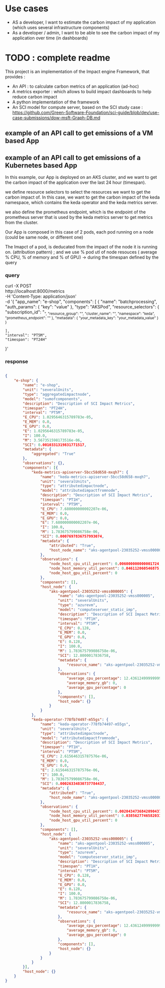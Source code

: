 # Use cases
* AS a developer, I want to estimate the carbon impact of my application (which uses several infrastructure components)
* As a developer / admin, I want to be able to see the carbon impact of my application over time (in dashboards)

# TODO : complete readme 

This project is an implementation of the Impact engine Framework, that provides : 
* An API : to calculate carbon metrics of an application (ad-hoc)
* A metrics exporter : which allows to build impact dashboards to help reduce carbon impact
* A python implementation of the framework 
* An SCI model for compute server, based on the SCI study case : https://github.com/Green-Software-Foundation/sci-guide/blob/dev/use-case-submissions/dow-msft-Graph-DB.md


## example of an API call to get emissions of a VM based App


## example of an API call to get emissions of a Kubernetes based App

In this example, our App is deployed on an AKS cluster, and we want to get the carbon impact of the application over the last 24 hour (timespan).

we define resource selectors to select the resources we want to get the carbon impact of. In this case, we want to get the carbon impact of the keda namespace, which contains the keda operator and the keda metrics server.

we also define the prometheus endpoint, which is the endpoint of the prometheus server that is used by the keda metrics server to get metrics from the cluster.

Our App is composed in this case of 2 pods, each pod running on a node (could be same node, or different one) 

The Imapct of a pod, is deducated from the impact of the node it is running on. (attribution pattern) ; and we use % pod utl of node resouces ( average % CPU, % of memory and % of GPU) -> during the timespan defined by the query

### query


curl -X POST \
  http://localhost:8000/metrics \
  -H 'Content-Type: application/json' \
  -d '{
    "app_name": "e-shop",
    "components": [
                {
            "name": "batchprocessing",
            "auth_params": {
                "key": "value"
            },
            "type": "AKSPod",
            "resource_selectors": {
                "subscription_id": "<SUB>",
                "resource_group": "<RG>",
                "cluster_name": "<cluster>",
                "namespace": "keda", 
                "prometheus_endpoint": "<Prom endpoint>"
                },
            "metadata": {
                "your_metadata_key": "your_metadata_value"
            }
        }

    ],
    "interval": "PT5M",
    "timespan": "PT24H"
}'

### response
```json

{
	"e-shop": {
		"name": "e-shop",
		"unit": "severalUnits",
		"type": "aggregatedimpactnode",
		"model": "sumofcomponents",
		"description": "Description of SCI Impact Metrics",
		"timespan": "PT24H",
		"interval": "PT5M",
		"E_CPU": 1.0295646315789783e-05,
		"E_MEM": 0.0,
		"E_GPU": 0.0,
		"E": 1.0295646315789783e-05,
		"I": 100.0,
		"M": 3.567351598173516e-06,
		"SCI": 0.0010331319831771517,
		"metadata": {
			"aggregated": "True"
		},
		"observations": {},
		"components": [{
			"keda-metrics-apiserver-5bcc58d658-mxqh7": {
				"name": "keda-metrics-apiserver-5bcc58d658-mxqh7",
				"unit": "severalUnits",
				"type": "attributedimpactnode",
				"model": "attributedimpactfromnode",
				"description": "Description of SCI Impact Metrics",
				"timespan": "PT1H",
				"interval": "PT5M",
				"E_CPU": 7.680000000002207e-06,
				"E_MEM": 0.0,
				"E_GPU": 0.0,
				"E": 7.680000000002207e-06,
				"I": 100.0,
				"M": 1.783675799086758e-06,
				"SCI": 0.0007697836757993074,
				"metadata": {
					"attributed": "True",
					"host_node_name": "aks-agentpool-23035252-vmss000005"
				},
				"observations": {
					"node_host_cpu_util_percent": 0.006000000000001724,
					"node_host_memory_util_percent": 0.046112060546875,
					"node_host_gpu_util_percent": 0
				},
				"components": [],
				"host_node": {
					"aks-agentpool-23035252-vmss000005": {
						"name": "aks-agentpool-23035252-vmss000005",
						"unit": "severalUnits",
						"type": "azurevm",
						"model": "computeserver_static_imp",
						"description": "Description of SCI Impact Metrics",
						"timespan": "PT1H",
						"interval": "PT5M",
						"E_CPU": 0.128,
						"E_MEM": 0.0,
						"E_GPU": 0.0,
						"E": 0.128,
						"I": 100.0,
						"M": 1.783675799086758e-06,
						"SCI": 12.8000017836758,
						"metadata": {
							"resource_name": "aks-agentpool-23035252-vmss000005"
						},
						"observations": {
							"average_cpu_percentage": 12.436124999999999,
							"average_memory_gb": 0,
							"average_gpu_percentage": 0
						},
						"components": [],
						"host_node": {}
					}
				}
			},
			"keda-operator-778fb74497-m55gs": {
				"name": "keda-operator-778fb74497-m55gs",
				"unit": "severalUnits",
				"type": "attributedimpactnode",
				"model": "attributedimpactfromnode",
				"description": "Description of SCI Impact Metrics",
				"timespan": "PT1H",
				"interval": "PT5M",
				"E_CPU": 2.615646315787576e-06,
				"E_MEM": 0.0,
				"E_GPU": 0.0,
				"E": 2.615646315787576e-06,
				"I": 100.0,
				"M": 1.783675799086758e-06,
				"SCI": 0.00026334830737784437,
				"metadata": {
					"attributed": "True",
					"host_node_name": "aks-agentpool-23035252-vmss000005"
				},
				"observations": {
					"node_host_cpu_util_percent": 0.0020434736842090437,
					"node_host_memory_util_percent": 0.038562774658203125,
					"node_host_gpu_util_percent": 0
				},
				"components": [],
				"host_node": {
					"aks-agentpool-23035252-vmss000005": {
						"name": "aks-agentpool-23035252-vmss000005",
						"unit": "severalUnits",
						"type": "azurevm",
						"model": "computeserver_static_imp",
						"description": "Description of SCI Impact Metrics",
						"timespan": "PT1H",
						"interval": "PT5M",
						"E_CPU": 0.128,
						"E_MEM": 0.0,
						"E_GPU": 0.0,
						"E": 0.128,
						"I": 100.0,
						"M": 1.783675799086758e-06,
						"SCI": 12.8000017836758,
						"metadata": {
							"resource_name": "aks-agentpool-23035252-vmss000005"
						},
						"observations": {
							"average_cpu_percentage": 12.436124999999999,
							"average_memory_gb": 0,
							"average_gpu_percentage": 0
						},
						"components": [],
						"host_node": {}
					}
				}
			}
		}],
		"host_node": {}
	}
}

```
